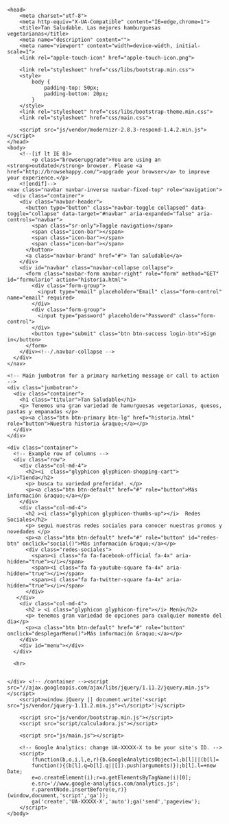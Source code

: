 <!doctype html>
<!--[if lt IE 7]>      <html class="no-js lt-ie9 lt-ie8 lt-ie7" lang=""> <![endif]-->
<!--[if IE 7]>         <html class="no-js lt-ie9 lt-ie8" lang=""> <![endif]-->
<!--[if IE 8]>         <html class="no-js lt-ie9" lang=""> <![endif]-->
<!--[if gt IE 8]><!--> <html class="no-js" lang=""> <!--<![endif]-->
    <head>
        <meta charset="utf-8">
        <meta http-equiv="X-UA-Compatible" content="IE=edge,chrome=1">
        <title>Tan Saludable. Las mejores hamburguesas vegetarianas</title>
        <meta name="description" content="">
        <meta name="viewport" content="width=device-width, initial-scale=1">
        <link rel="apple-touch-icon" href="apple-touch-icon.png">

        <link rel="stylesheet" href="css/libs/bootstrap.min.css">
        <style>
            body {
                padding-top: 50px;
                padding-bottom: 20px;
            }
        </style>
        <link rel="stylesheet" href="css/libs/bootstrap-theme.min.css">
        <link rel="stylesheet" href="css/main.css">

        <script src="js/vendor/modernizr-2.8.3-respond-1.4.2.min.js"></script>
    </head>
    <body>
        <!--[if lt IE 8]>
            <p class="browserupgrade">You are using an <strong>outdated</strong> browser. Please <a href="http://browsehappy.com/">upgrade your browser</a> to improve your experience.</p>
        <![endif]-->
    <nav class="navbar navbar-inverse navbar-fixed-top" role="navigation">
      <div class="container">
        <div class="navbar-header">
          <button type="button" class="navbar-toggle collapsed" data-toggle="collapse" data-target="#navbar" aria-expanded="false" aria-controls="navbar">
            <span class="sr-only">Toggle navigation</span>
            <span class="icon-bar"></span>
            <span class="icon-bar"></span>
            <span class="icon-bar"></span>
          </button>
          <a class="navbar-brand" href="#"> Tan saludable</a>
        </div>
        <div id="navbar" class="navbar-collapse collapse">
          <form class="navbar-form navbar-right" role="form" method="GET" id="formulario" action="historia.html">
            <div class="form-group">
              <input type="email" placeholder="Email" class="form-control" name="email" required>
            </div>
            <div class="form-group">
              <input type="password" placeholder="Password" class="form-control">
            </div>
            <button type="submit" class="btn btn-success login-btn">Sign in</button>
          </form>
        </div><!--/.navbar-collapse -->
      </div>
    </nav>

    <!-- Main jumbotron for a primary marketing message or call to action -->
    <div class="jumbotron">
      <div class="container">
        <h1 class="titular">Tan Saludable</h1>
        <p> Tenemos una gran variedad de hamurguesas vegetarianas, quesos, pastas y empanadas </p>
        <p><a class="btn btn-primary btn-lg" href="historia.html" role="button">Nuestra historia &raquo;</a></p>
      </div>
    </div>

    <div class="container">
      <!-- Example row of columns -->
      <div class="row">
        <div class="col-md-4">
          <h2><i  class="glyphicon glyphicon-shopping-cart"></i>Tienda</h2>
          <p> busca tu variedad preferida!. </p>
          <p><a class="btn btn-default" href="#" role="button">Más información &raquo;</a></p>
        </div>
        <div class="col-md-4">
          <h2 ><i class="glyphicon glyphicon-thumbs-up"></i>  Redes Sociales</h2>
          <p> segui nuestras redes sociales para conocer nuestras promos y novedades </p>
          <p><a class="btn btn-default" href="#" role="button" id="redes-btn" onclick="social()">Más información &raquo;</a></p>
          <div class="redes-sociales">
            <span><i class="fa fa-facebook-official fa-4x" aria-hidden="true"></i></span>
            <span><i class="fa fa-youtube-square fa-4x" aria-hidden="true"></i></span>
            <span><i class="fa fa-twitter-square fa-4x" aria-hidden="true"></i></span>
          </div>
       </div>
        <div class="col-md-4">
          <h2 > <i class="glyphicon glyphicon-fire"></i> Menú</h2>
          <p> tenemos gran variedad de opciones para cualquier momento del dia</p>
          <p><a class="btn btn-default" href="#" role="button" onclick="desplegarMenu()">Más información &raquo;</a></p>
        </div>
        <div id="menu"></div>
      </div>

      <hr>

       
    </div> <!-- /container --><script src="//ajax.googleapis.com/ajax/libs/jquery/1.11.2/jquery.min.js"></script>
        <script>window.jQuery || document.write('<script src="js/vendor/jquery-1.11.2.min.js"><\/script>')</script>

        <script src="js/vendor/bootstrap.min.js"></script>
        <script src="script/calculadora.js"></script>

        <script src="js/main.js"></script>

        <!-- Google Analytics: change UA-XXXXX-X to be your site's ID. -->
        <script>
            (function(b,o,i,l,e,r){b.GoogleAnalyticsObject=l;b[l]||(b[l]=
            function(){(b[l].q=b[l].q||[]).push(arguments)});b[l].l=+new Date;
            e=o.createElement(i);r=o.getElementsByTagName(i)[0];
            e.src='//www.google-analytics.com/analytics.js';
            r.parentNode.insertBefore(e,r)}(window,document,'script','ga'));
            ga('create','UA-XXXXX-X','auto');ga('send','pageview');
        </script>
    </body>
</html>

